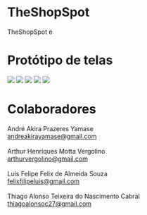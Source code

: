 # TheShopSpot

TheShopSpot é 

# Protótipo de telas

![](Web_1920_1)
![](Web_1920_2)
![](Web_1920_3)
![](Web_1920_4)
![](Web_1920_5)

# Colaboradores

André Akira Prazeres Yamase\
andreakirayamase@gmail.com\
\
Arthur Henriques Motta Vergolino\
arthurvergolino@gmail.com\
\
Luís Felipe Felix de Almeida Souza\
felixfilipeluis@gmail.com\
\
Thiago Alonso Teixeira do Nascimento Cabral\
thiagoalonsoc27@gmail.com
